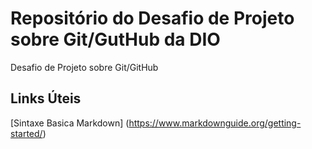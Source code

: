 # Repositório do Desafio de Projeto sobre Git/GutHub da DIO
Desafio de Projeto sobre Git/GitHub

## Links Úteis
[Sintaxe Basica Markdown] (https://www.markdownguide.org/getting-started/)
